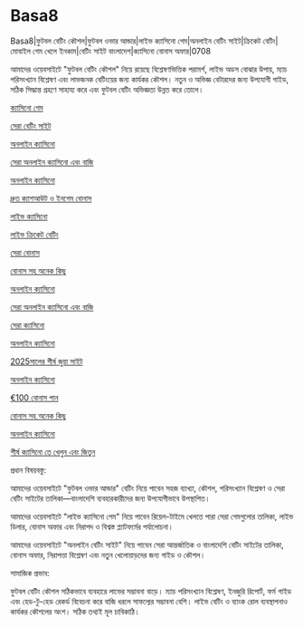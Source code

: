 # Basa8

Basa8|ফুটবল বেটিং কৌশল|ফুটবল ওভার আন্ডার|লাইভ ক্যাসিনো গেম|অনলাইন বেটিং সাইট|ক্রিকেট বেটিং|মোবাইল গেম খেলে ইনকাম|বেটিং সাইট বাংলাদেশ|ক্যাসিনো বোনাস অফার|0708

আমাদের ওয়েবসাইটে "ফুটবল বেটিং কৌশল" নিয়ে রয়েছে বিশ্লেষণভিত্তিক পরামর্শ, লাইভ অডস বোঝার উপায়, ম্যাচ পরিসংখ্যান বিশ্লেষণ এবং লাভজনক বেটিংয়ের জন্য কার্যকর কৌশল। নতুন ও অভিজ্ঞ বেটারদের জন্য উপযোগী গাইড, সঠিক সিদ্ধান্ত গ্রহণে সাহায্য করে এবং ফুটবল বেটিং অভিজ্ঞতা উন্নত করে তোলে।

<a href="https://basa8pc.com/">ক্যাসিনো গেম</a>

<a href="https://basa8pc.net/">সেরা বেটিং সাইট</a>

<a href="https://basa8hub.com/">অনলাইন ক্যাসিনো</a>

<a href="https://basa8hub.net/">সেরা অনলাইন ক্যাসিনো এবং বাজি</a>

<a href="https://basa8sx.com/">অনলাইন ক্যাসিনো</a>

<a href="https://basa8sx.net/">দ্রুত ক্যাশআউট ও ইনগেম বোনাস</a>

<a href="https://basa8live.net/">লাইভ ক্যাসিনো</a>

<a href="https://basa8uk.com/">লাইভ ক্রিকেট বেটিং</a>

<a href="https://basa8uk.net/">সেরা বোনাস</a>

<a href="https://basa8pro.net/">বোনাস সহ অনেক কিছু</a>

<a href="https://basa8hub.com/">অনলাইন ক্যাসিনো</a>

<a href="https://basa8hub.net/">সেরা অনলাইন ক্যাসিনো এবং বাজি</a>

<a href="https://basa8vip.com/">সেরা ক্যাসিনো</a>

<a href="https://basa8sx.com/">অনলাইন ক্যাসিনো</a>

<a href="https://basa8now.com/">2025সালের শীর্ষ জুয়া সাইট</a>

<a href="https://basa8now.net/">অনলাইন ক্যাসিনো </a>

<a href="https://basa8pro.com/">€100 বোনাস পান</a>

<a href="https://basa8pro.net/">বোনাস সহ অনেক কিছু</a>

<a href="https://basa8vip.net/">অনলাইন ক্যাসিনো</a>

<a href="https://basa8us.net/">শীর্ষ ক্যাসিনো তে খেলুন এবং জিতুন</a>

প্রধান বিষয়বস্তু:

আমাদের ওয়েবসাইটে "ফুটবল ওভার আন্ডার" বেটিং নিয়ে পাবেন সহজ ব্যাখ্যা, কৌশল, পরিসংখ্যান বিশ্লেষণ ও সেরা বেটিং সাইটের তালিকা—বাংলাদেশি ব্যবহারকারীদের জন্য উপযোগীভাবে উপস্থাপিত।

আমাদের ওয়েবসাইটে "লাইভ ক্যাসিনো গেম" নিয়ে পাবেন রিয়েল-টাইমে খেলতে পারা সেরা গেমগুলোর তালিকা, লাইভ ডিলার, বোনাস অফার এবং নিরাপদ ও বিশ্বস্ত প্ল্যাটফর্মের পর্যালোচনা।

আমাদের ওয়েবসাইটে "অনলাইন বেটিং সাইট" নিয়ে পাবেন সেরা আন্তর্জাতিক ও বাংলাদেশি বেটিং সাইটের তালিকা, বোনাস অফার, নিরাপত্তা বিশ্লেষণ এবং নতুন খেলোয়াড়দের জন্য গাইড ও কৌশল।

সামাজিক প্রভাব:

ফুটবল বেটিং কৌশল সঠিকভাবে ব্যবহারে লাভের সম্ভাবনা বাড়ে। ম্যাচ পরিসংখ্যান বিশ্লেষণ, ইনজুরি রিপোর্ট, ফর্ম গাইড এবং হেড-টু-হেড রেকর্ড বিবেচনা করে বাজি ধরলে সাফল্যের সম্ভাবনা বেশি। লাইভ বেটিং ও ব্যাংক রোল ব্যবস্থাপনাও কার্যকর কৌশলের অংশ। সঠিক তথ্যই মূল চাবিকাঠি।

